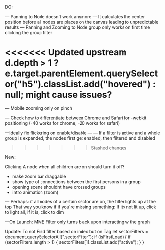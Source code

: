 DO:

— Panning to Node doesn't work anymore — It calculates the center position before all nodes are places on the canvas leading to unpredictable results
— Panning and Zooming to Node group only works on first time clicking the group filter

<<<<<<< Updated upstream
d.depth > 1 ? e.target.parentElement.querySelector("h5").classList.add("hovered") : null; might cause issues?
=======
— Mobile zooming only on pinch

— Check how to differentiate between Chrome and Safari for -webkit positioning (-40 works for chrome, -20 works for safari)

—Ideally fix flickering on enable/disable
— — If a filter is active and a whole group is expanded, the nodes first get enabled, then filtered and disabled

> > > > > > > Stashed changes

New:

Clicking A node when all children are on should turn it off?

- make zoom bar draggable
- show type of connections between the first persons in a group
- opening scene shouldnt have crossed groups
- intro animation (zoom)

— Perhaps:
if all nodes of a certain sector are on, the filter lights up at the top
That way you know if if you're missing something: If its not lit up, click to light all, if it is, click to dim

—On Launch: MME Filter only turns black upon interacting w the graph

Update: To not Find filter based on index but on Tag
let sectorFilters = document.querySelectorAll(".sectorFilter");
if (isFirstLoad) {
if (sectorFilters.length > 1) {
sectorFilters[1].classList.add("active");
}
}
